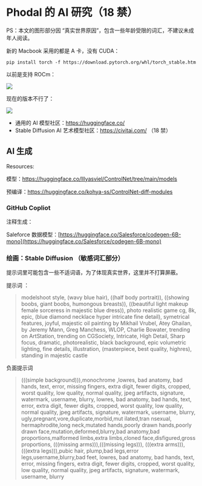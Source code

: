 # Phodal 的 AI 研究（18 禁）

PS：本文的图形部分因 “真实世界原因”，包含一些年龄受限的词汇，不建议未成年人阅读。

新的 Macbook 采用的都是 A 卡，没有 CUDA：

```
pip install torch -f https://download.pytorch.org/whl/torch_stable.htm
```

以前是支持 ROCm：

![](https://pytorch.org/assets/images/amd_rocm_blog.png)

现在的版本不行了：

![](https://pytorch.org/get-started/locally/)

- 通用的 AI 模型社区：https://huggingface.co/
- Stable Diffusion AI 艺术模型社区：https://civitai.com/ （18 禁）

## AI 生成

Resources:

模型：https://huggingface.co/lllyasviel/ControlNet/tree/main/models

预编译：https://huggingface.co/kohya-ss/ControlNet-diff-modules

### GitHub Copliot

注释生成：

Saleforce 数据模型：[https://huggingface.co/Salesforce/codegen-6B-mono](https://huggingface.co/Salesforce/codegen-6B-mono)

### 绘画：Stable Diffusion （敏感词汇部分）

提示词里可能包含一些不适词语，为了体现真实世界，这里并不打算屏蔽。

提示词 ：

> modelshoot style, (wavy blue hair), ((half body portrait)), ((showing boobs, giant boobs, humongous breasts)), ((beautiful light makeup female sorceress in majestic blue dress)), photo realistic game cg, 8k, epic, (blue diamond necklace hyper intricate fine detail), symetrical features, joyful, majestic oil painting by Mikhail Vrubel, Atey Ghailan, by Jeremy Mann, Greg Manchess, WLOP, Charlie Bowater, trending on ArtStation, trending on CGSociety, Intricate, High Detail, Sharp focus, dramatic, photorealistic, black background, epic volumetric lighting, fine details, illustration, (masterpiece, best quality, highres), standing in majestic castle

负面提示词

> (((simple background))),monochrome ,lowres, bad anatomy, bad hands, text, error, missing fingers, extra digit, fewer digits, cropped, worst quality, low quality, normal quality, jpeg artifacts, signature, watermark, username, blurry, lowres, bad anatomy, bad hands, text, error, extra digit, fewer digits, cropped, worst quality, low quality, normal quality, jpeg artifacts, signature, watermark, username, blurry, ugly,pregnant,vore,duplicate,morbid,mut ilated,tran nsexual, hermaphrodite,long neck,mutated hands,poorly drawn hands,poorly drawn face,mutation,deformed,blurry,bad anatomy,bad proportions,malformed limbs,extra limbs,cloned face,disfigured,gross proportions, (((missing arms))),(((missing legs))), (((extra arms))),(((extra legs))),pubic hair, plump,bad legs,error legs,username,blurry,bad feet, lowres, bad anatomy, bad hands, text, error, missing fingers, extra digit, fewer digits, cropped, worst quality, low quality, normal quality, jpeg artifacts, signature, watermark, username, blurry 


